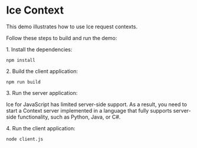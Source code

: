 # Ice Context

This demo illustrates how to use Ice request contexts.

Follow these steps to build and run the demo:

1\. Install the dependencies:

```shell
npm install
```

2\. Build the client application:

```shell
npm run build
```

3\. Run the server application:

Ice for JavaScript has limited server-side support. As a result, you need to start a Context server implemented in a
language that fully supports server-side functionality, such as Python, Java, or C#.

4\. Run the client application:

```shell
node client.js
```
